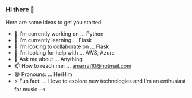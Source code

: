 ### Hi there 👋

Here are some ideas to get you started:

- 🔭 I’m currently working on ... Python
- 🌱 I’m currently learning ... Flask
- 👯 I’m looking to collaborate on ... Flask
- 🤔 I’m looking for help with ... AWS, Azure
- 💬 Ask me about ... Anything
- 📫 How to reach me: ... amarrai10@hotmail.com
- 😄 Pronouns: ... He/Him
- ⚡ Fun fact: ... I love to explore new technologies and I'm an enthusiast for music
-->
